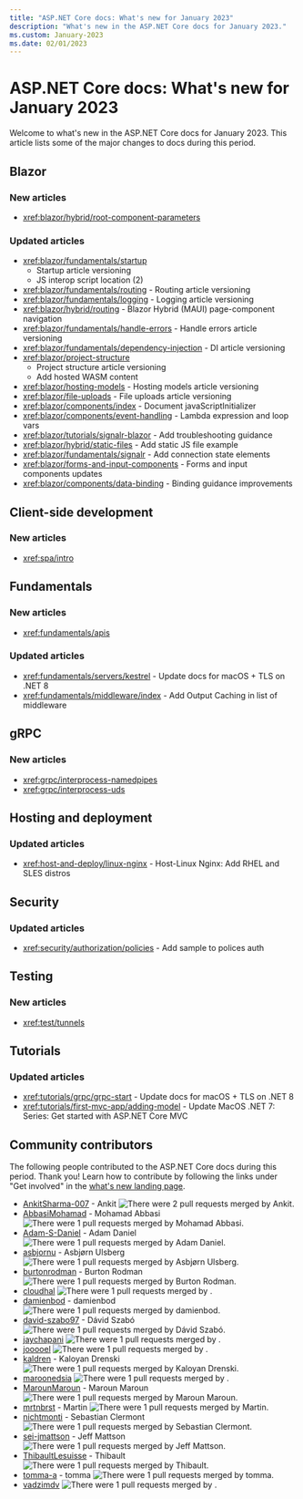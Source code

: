```yaml
---
title: "ASP.NET Core docs: What's new for January 2023"
description: "What's new in the ASP.NET Core docs for January 2023."
ms.custom: January-2023
ms.date: 02/01/2023
---
```


# ASP.NET Core docs: What's new for January 2023

Welcome to what's new in the ASP.NET Core docs for January 2023. This article lists some of the major changes to docs during this period.

## Blazor

### New articles

- <xref:blazor/hybrid/root-component-parameters>

### Updated articles

- <xref:blazor/fundamentals/startup>
  - Startup article versioning
  - JS interop script location (2)
- <xref:blazor/fundamentals/routing> - Routing article versioning
- <xref:blazor/fundamentals/logging> - Logging article versioning
- <xref:blazor/hybrid/routing> - Blazor Hybrid (MAUI) page-component navigation
- <xref:blazor/fundamentals/handle-errors> - Handle errors article versioning
- <xref:blazor/fundamentals/dependency-injection> - DI article versioning
- <xref:blazor/project-structure>
  - Project structure article versioning
  - Add hosted WASM content
- <xref:blazor/hosting-models> - Hosting models article versioning
- <xref:blazor/file-uploads> - File uploads article versioning
- <xref:blazor/components/index> - Document javaScriptInitializer
- <xref:blazor/components/event-handling> - Lambda expression and loop vars
- <xref:blazor/tutorials/signalr-blazor> - Add troubleshooting guidance
- <xref:blazor/hybrid/static-files> - Add static JS file example
- <xref:blazor/fundamentals/signalr> - Add connection state elements
- <xref:blazor/forms-and-input-components> - Forms and input components updates
- <xref:blazor/components/data-binding> - Binding guidance improvements

## Client-side development

### New articles

- <xref:spa/intro>

## Fundamentals

### New articles

- <xref:fundamentals/apis>

### Updated articles

- <xref:fundamentals/servers/kestrel> - Update docs for macOS + TLS on .NET 8
- <xref:fundamentals/middleware/index> - Add Output Caching in list of middleware

## gRPC

### New articles

- <xref:grpc/interprocess-namedpipes>
- <xref:grpc/interprocess-uds>

## Hosting and deployment

### Updated articles

- <xref:host-and-deploy/linux-nginx> - Host-Linux Nginx: Add RHEL and SLES distros

## Security

### Updated articles

- <xref:security/authorization/policies> - Add sample to polices auth

## Testing

### New articles

- <xref:test/tunnels>

## Tutorials

### Updated articles

- <xref:tutorials/grpc/grpc-start> - Update docs for macOS + TLS on .NET 8
- <xref:tutorials/first-mvc-app/adding-model> - Update MacOS .NET 7: Series: Get started with ASP.NET Core MVC

## Community contributors

The following people contributed to the ASP.NET Core docs during this period. Thank you! Learn how to contribute by following the links under "Get involved" in the [what's new landing page](index.yml).

- [AnkitSharma-007](https://github.com/AnkitSharma-007) - Ankit ![There were 2 pull requests merged by Ankit.](https://img.shields.io/badge/Merged%20Pull%20Requests-2-green)
- [AbbasiMohamad](https://github.com/AbbasiMohamad) - Mohamad Abbasi ![There were 1 pull requests merged by Mohamad Abbasi.](https://img.shields.io/badge/Merged%20Pull%20Requests-1-green)
- [Adam-S-Daniel](https://github.com/Adam-S-Daniel) - Adam Daniel ![There were 1 pull requests merged by Adam Daniel.](https://img.shields.io/badge/Merged%20Pull%20Requests-1-green)
- [asbjornu](https://github.com/asbjornu) - Asbjørn Ulsberg ![There were 1 pull requests merged by Asbjørn Ulsberg.](https://img.shields.io/badge/Merged%20Pull%20Requests-1-green)
- [burtonrodman](https://github.com/burtonrodman) - Burton Rodman ![There were 1 pull requests merged by Burton Rodman.](https://img.shields.io/badge/Merged%20Pull%20Requests-1-green)
- [cloudhal](https://github.com/cloudhal) ![There were 1 pull requests merged by .](https://img.shields.io/badge/Merged%20Pull%20Requests-1-green)
- [damienbod](https://github.com/damienbod) - damienbod ![There were 1 pull requests merged by damienbod.](https://img.shields.io/badge/Merged%20Pull%20Requests-1-green)
- [david-szabo97](https://github.com/david-szabo97) - Dávid Szabó ![There were 1 pull requests merged by Dávid Szabó.](https://img.shields.io/badge/Merged%20Pull%20Requests-1-green)
- [jaychapani](https://github.com/jaychapani) ![There were 1 pull requests merged by .](https://img.shields.io/badge/Merged%20Pull%20Requests-1-green)
- [jooooel](https://github.com/jooooel) ![There were 1 pull requests merged by .](https://img.shields.io/badge/Merged%20Pull%20Requests-1-green)
- [kaldren](https://github.com/kaldren) - Kaloyan Drenski ![There were 1 pull requests merged by Kaloyan Drenski.](https://img.shields.io/badge/Merged%20Pull%20Requests-1-green)
- [maroonedsia](https://github.com/maroonedsia) ![There were 1 pull requests merged by .](https://img.shields.io/badge/Merged%20Pull%20Requests-1-green)
- [MarounMaroun](https://github.com/MarounMaroun) - Maroun Maroun ![There were 1 pull requests merged by Maroun Maroun.](https://img.shields.io/badge/Merged%20Pull%20Requests-1-green)
- [mrtnbrst](https://github.com/mrtnbrst) - Martin ![There were 1 pull requests merged by Martin.](https://img.shields.io/badge/Merged%20Pull%20Requests-1-green)
- [nichtmonti](https://github.com/nichtmonti) - Sebastian Clermont ![There were 1 pull requests merged by Sebastian Clermont.](https://img.shields.io/badge/Merged%20Pull%20Requests-1-green)
- [sei-jmattson](https://github.com/sei-jmattson) - Jeff Mattson ![There were 1 pull requests merged by Jeff Mattson.](https://img.shields.io/badge/Merged%20Pull%20Requests-1-green)
- [ThibaultLesuisse](https://github.com/ThibaultLesuisse) - Thibault ![There were 1 pull requests merged by Thibault.](https://img.shields.io/badge/Merged%20Pull%20Requests-1-green)
- [tomma-a](https://github.com/tomma-a) - tomma ![There were 1 pull requests merged by tomma.](https://img.shields.io/badge/Merged%20Pull%20Requests-1-green)
- [vadzimdv](https://github.com/vadzimdv) ![There were 1 pull requests merged by .](https://img.shields.io/badge/Merged%20Pull%20Requests-1-green)
